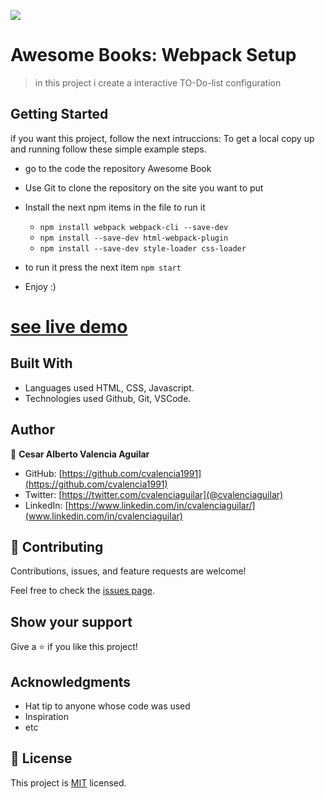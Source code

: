 ![](https://img.shields.io/badge/Microverse-blueviolet)

# Awesome Books: Webpack Setup

> in this project i create a interactive TO-Do-list configuration


## Getting Started

if you want this project, follow the next intruccions:
To get a local copy up and running follow these simple example steps.

 - go to the code the repository Awesome Book
 - Use Git to clone the repository on the site you want to put 
 - Install the next npm items in the file to run it  
    - `npm install webpack webpack-cli --save-dev`
    - `npm install --save-dev html-webpack-plugin`
    - `npm install --save-dev style-loader css-loader`
 
 - to run it press the next item `npm start`
 - Enjoy :)

# [see live demo](https://cvalencia1991.github.io/To-Do-List/)

## Built With

- Languages used HTML, CSS, Javascript.
- Technologies used Github, Git, VSCode.

## Author

👤 **Cesar Alberto Valencia Aguilar**

- GitHub: [https://github.com/cvalencia1991](https://github.com/cvalencia1991)
- Twitter: [https://twitter.com/cvalenciaguilar](@cvalenciaguilar)
- LinkedIn: [https://www.linkedin.com/in/cvalenciaguilar/](www.linkedin.com/in/cvalenciaguilar)


## 🤝 Contributing

Contributions, issues, and feature requests are welcome!

Feel free to check the [issues page](https://github.com/cvalencia1991/Awesome-Books-ES6/issues).

## Show your support

Give a ⭐️ if you like this project!

## Acknowledgments

- Hat tip to anyone whose code was used
- Inspiration
- etc

## 📝 License

This project is [MIT](./MIT.md) licensed.
